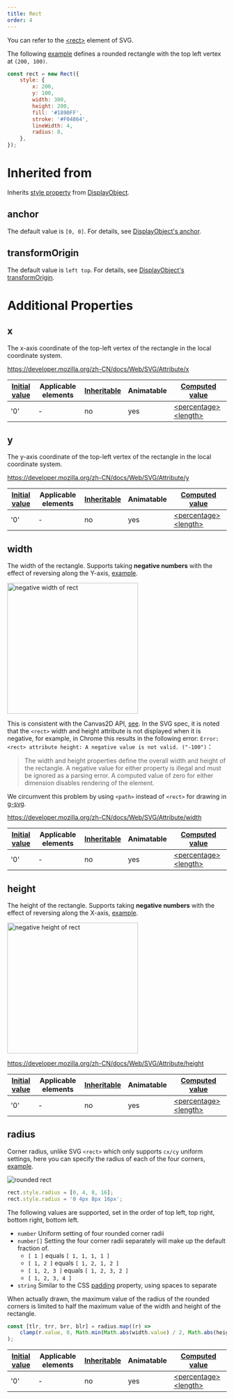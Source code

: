 ```yaml
---
title: Rect
order: 4
---
```


You can refer to the [\<rect\>](https://developer.mozilla.org/zh-CN/docs/Web/SVG/Element/rect) element of SVG.

The following [example](/en/examples/shape#rect) defines a rounded rectangle with the top left vertex at `(200, 100)`.

```javascript
const rect = new Rect({
    style: {
        x: 200,
        y: 100,
        width: 300,
        height: 200,
        fill: '#1890FF',
        stroke: '#F04864',
        lineWidth: 4,
        radius: 8,
    },
});
```

# Inherited from

Inherits [style property](/en/docs/api/basic/display-object#drawing-properties) from [DisplayObject](/en/docs/api/basic/display-object).

## anchor

The default value is `[0, 0]`. For details, see [DisplayObject's anchor](/en/docs/api/basic/display-object#anchor).

## transformOrigin

The default value is `left top`. For details, see [DisplayObject's transformOrigin](/en/docs/api/basic/display-object#transformOrigin).

# Additional Properties

## x

The x-axis coordinate of the top-left vertex of the rectangle in the local coordinate system.

https://developer.mozilla.org/zh-CN/docs/Web/SVG/Attribute/x

| [Initial value](/en/docs/api/css/css-properties-values-api#initial-value) | Applicable elements | [Inheritable](/en/docs/api/css/inheritance) | Animatable | [Computed value](/en/docs/api/css/css-properties-values-api#computed-value) |
| --- | --- | --- | --- | --- |
| '0' | - | no | yes | [\<percentage\>](/en/docs/api/css/css-properties-values-api#percentage) [\<length\>](/en/docs/api/css/css-properties-values-api#length) |

## y

The y-axis coordinate of the top-left vertex of the rectangle in the local coordinate system.

https://developer.mozilla.org/zh-CN/docs/Web/SVG/Attribute/y

| [Initial value](/en/docs/api/css/css-properties-values-api#initial-value) | Applicable elements | [Inheritable](/en/docs/api/css/inheritance) | Animatable | [Computed value](/en/docs/api/css/css-properties-values-api#computed-value) |
| --- | --- | --- | --- | --- |
| '0' | - | no | yes | [\<percentage\>](/en/docs/api/css/css-properties-values-api#percentage) [\<length\>](/en/docs/api/css/css-properties-values-api#length) |

## width

The width of the rectangle. Supports taking **negative numbers** with the effect of reversing along the Y-axis, [example](/en/examples/shape#rect).

<img src="https://gw.alipayobjects.com/mdn/rms_6ae20b/afts/img/A*_sVnRJmw7m8AAAAAAAAAAAAAARQnAQ" width="300" alt="negative width of rect">

This is consistent with the Canvas2D API, [see](https://stackoverflow.com/a/15598760). In the SVG spec, it is noted that the `<rect>` width and height attribute is not displayed when it is negative, for example, in Chrome this results in the following error: `Error: <rect> attribute height: A negative value is not valid. ("-100")`：

> The width and height properties define the overall width and height of the rectangle. A negative value for either property is illegal and must be ignored as a parsing error. A computed value of zero for either dimension disables rendering of the element.

We circumvent this problem by using `<path>` instead of `<rect>` for drawing in [g-svg](/en/docs/api/renderer/svg).

https://developer.mozilla.org/zh-CN/docs/Web/SVG/Attribute/width

| [Initial value](/en/docs/api/css/css-properties-values-api#initial-value) | Applicable elements | [Inheritable](/en/docs/api/css/inheritance) | Animatable | [Computed value](/en/docs/api/css/css-properties-values-api#computed-value) |
| --- | --- | --- | --- | --- |
| '0' | - | no | yes | [\<percentage\>](/en/docs/api/css/css-properties-values-api#percentage) [\<length\>](/en/docs/api/css/css-properties-values-api#length) |

## height

The height of the rectangle. Supports taking **negative numbers** with the effect of reversing along the X-axis, [example](/en/examples/shape#rect).

<img src="https://gw.alipayobjects.com/mdn/rms_6ae20b/afts/img/A*gPkGR56c5QgAAAAAAAAAAAAAARQnAQ" width="300" alt="negative height of rect">

https://developer.mozilla.org/zh-CN/docs/Web/SVG/Attribute/height

| [Initial value](/en/docs/api/css/css-properties-values-api#initial-value) | Applicable elements | [Inheritable](/en/docs/api/css/inheritance) | Animatable | [Computed value](/en/docs/api/css/css-properties-values-api#computed-value) |
| --- | --- | --- | --- | --- |
| '0' | - | no | yes | [\<percentage\>](/en/docs/api/css/css-properties-values-api#percentage) [\<length\>](/en/docs/api/css/css-properties-values-api#length) |

## radius

Corner radius, unlike SVG `<rect>` which only supports `cx/cy` uniform settings, here you can specify the radius of each of the four corners, [example](/en/examples/shape#rect).

<img src="https://gw.alipayobjects.com/mdn/rms_6ae20b/afts/img/A*_pegTqJKe54AAAAAAAAAAAAAARQnAQ" alt="rounded rect">

```js
rect.style.radius = [0, 4, 8, 16];
rect.style.radius = '0 4px 8px 16px';
```

The following values are supported, set in the order of top left, top right, bottom right, bottom left.

-   `number` Uniform setting of four rounded corner radii
-   `number[]` Setting the four corner radii separately will make up the default fraction of.
    -   `[ 1 ]` equals `[ 1, 1, 1, 1 ]`
    -   `[ 1, 2 ]` equals `[ 1, 2, 1, 2 ]`
    -   `[ 1, 2, 3 ]` equals `[ 1, 2, 3, 2 ]`
    -   `[ 1, 2, 3, 4 ]`
-   `string` Similar to the CSS [padding](https://developer.mozilla.org/zh-CN/docs/Web/CSS/padding) property, using spaces to separate

When actually drawn, the maximum value of the radius of the rounded corners is limited to half the maximum value of the width and height of the rectangle.

```js
const [tlr, trr, brr, blr] = radius.map((r) =>
    clamp(r.value, 0, Math.min(Math.abs(width.value) / 2, Math.abs(height.value) / 2)),
);
```

| [Initial value](/en/docs/api/css/css-properties-values-api#initial-value) | Applicable elements | [Inheritable](/en/docs/api/css/inheritance) | Animatable | [Computed value](/en/docs/api/css/css-properties-values-api#computed-value) |
| --- | --- | --- | --- | --- |
| '0' | - | no | yes | [\<percentage\>](/en/docs/api/css/css-properties-values-api#percentage) [\<length\>](/en/docs/api/css/css-properties-values-api#length) |
